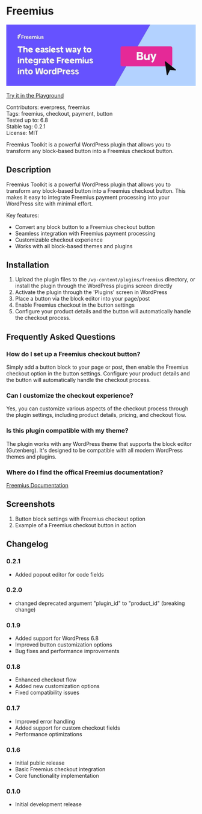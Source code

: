 # Freemius

![Freemius](https://github.com/Freemius/freemius-wp-plugin/blob/main/.wordpress-org/banner.jpg)

[Try it in the Playground](https://playground.wordpress.net/?blueprint-url=https://raw.githubusercontent.com/Freemius/freemius-wp-plugin/refs/heads/main/.wordpress-org/blueprints/blueprint.json)

Contributors:      everpress, freemius  
Tags:              freemius, checkout, payment, button  
Tested up to:      6.8  
Stable tag:        0.2.1  
License:           MIT  

Freemius Toolkit is a powerful WordPress plugin that allows you to transform any block-based button into a Freemius checkout button.

## Description

Freemius Toolkit is a powerful WordPress plugin that allows you to transform any block-based button into a Freemius checkout button. This makes it easy to integrate Freemius payment processing into your WordPress site with minimal effort.

Key features:

- Convert any block button to a Freemius checkout button
- Seamless integration with Freemius payment processing
- Customizable checkout experience
- Works with all block-based themes and plugins

## Installation

1. Upload the plugin files to the `/wp-content/plugins/freemius` directory, or install the plugin through the WordPress plugins screen directly
2. Activate the plugin through the 'Plugins' screen in WordPress
3. Place a button via the block editor into your page/post
4. Enable Freemius checkout in the button settings
5. Configure your product details and the button will automatically handle the checkout process.

## Frequently Asked Questions

### How do I set up a Freemius checkout button?

Simply add a button block to your page or post, then enable the Freemius checkout option in the button settings. Configure your product details and the button will automatically handle the checkout process.

### Can I customize the checkout experience?

Yes, you can customize various aspects of the checkout process through the plugin settings, including product details, pricing, and checkout flow.

### Is this plugin compatible with my theme?

The plugin works with any WordPress theme that supports the block editor (Gutenberg). It's designed to be compatible with all modern WordPress themes and plugins.

### Where do I find the offical Freemius documentation?

[Freemius Documentation](https://freemius.com/help/documentation/)

## Screenshots

1. Button block settings with Freemius checkout option
2. Example of a Freemius checkout button in action

## Changelog

### 0.2.1

- Added popout editor for code fields

### 0.2.0

- changed deprecated argument "plugin_id" to "product_id" (breaking change)

### 0.1.9

- Added support for WordPress 6.8
- Improved button customization options
- Bug fixes and performance improvements

### 0.1.8

- Enhanced checkout flow
- Added new customization options
- Fixed compatibility issues

### 0.1.7

- Improved error handling
- Added support for custom checkout fields
- Performance optimizations

### 0.1.6

- Initial public release
- Basic Freemius checkout integration
- Core functionality implementation

### 0.1.0

- Initial development release
